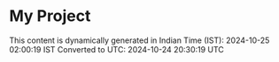 # My Project

This content is dynamically generated in Indian Time (IST): 2024-10-25 02:00:19 IST
Converted to UTC: 2024-10-24 20:30:19 UTC
